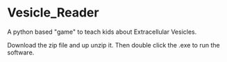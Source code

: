 # Vesicle_Reader
A python based "game" to teach kids about Extracellular Vesicles.

Download the zip file and up unzip it. Then double click the .exe to run the software.
